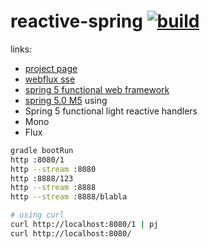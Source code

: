 reactive-spring [![build](https://travis-ci.org/daggerok/reactive-spring.svg?branch=master)](https://travis-ci.org/daggerok/reactive-spring)
===============

links:
- [project page](http://projects.spring.io/spring-framework/)
- [webflux sse](https://spring.io/blog/2017/03/08/spring-tips-server-sent-events-sse)
- [spring 5 functional web framework](https://spring.io/blog/2016/09/22/new-in-spring-5-functional-web-framework)
- [spring 5.0 M5](https://spring.io/blog/2017/02/23/spring-framework-5-0-m5-update)
using
- Spring 5 functional light reactive handlers
- Mono
- Flux

```bash
gradle bootRun
http :8080/1
http --stream :8080
http :8888/123
http --stream :8888
http --stream :8888/blabla
```

```bash
# using curl
curl http://localhost:8080/1 | pj
curl http://localhost:8080/
```
